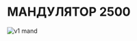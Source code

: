 # МАНДУЛЯТОР 2500
![v1 mand](https://github.com/user-attachments/assets/33ea31a1-5757-403b-a526-c5cebe808597)


